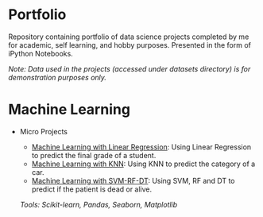 # Portfolio
Repository containing portfolio of data science projects completed by me for academic, self learning, and hobby purposes. Presented in the form of iPython Notebooks.

*Note: Data used in the projects (accessed under datasets directory) is for demonstration purposes only.*

# Machine Learning


- Micro Projects
    - [Machine Learning with Linear Regression](ML%20Micro%20Projects/Machine%20Learning%20with%20Linear%20Regression.ipynb): Using Linear Regression to predict the final grade of a student.
    - [Machine Learning with KNN](ML%20Micro%20Projects/Machine%20Learning%20with%20KNN.ipynb): Using KNN to predict the category of a car.
    - [Machine Learning with SVM-RF-DT](ML%20Micro%20Projects/Machine%20Learning%20with%20SVM&Random%20Forest&Decision%20Tree.ipynb): Using SVM, RF and DT to predict if the patient is dead or alive.

    *Tools: Scikit-learn, Pandas, Seaborn, Matplotlib*

    
   
